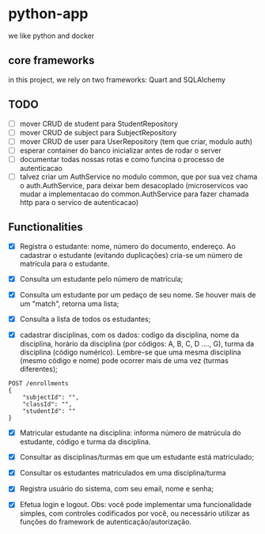# python-app
we like python and docker

## core frameworks

in this project, we rely on two frameworks: Quart and SQLAlchemy

## TODO

- [ ] mover CRUD de student para StudentRepository
- [ ] mover CRUD de subject para SubjectRepository
- [ ] mover CRUD de user para UserRepository (tem que criar, modulo auth)
- [ ] esperar container do banco inicializar antes de rodar o server
- [ ] documentar todas nossas rotas e como funcina o processo de autenticacao
- [ ] talvez criar um AuthService no modulo common, que por sua vez chama o auth.AuthService, para deixar bem desacoplado (microservicos vao mudar a implementacao do common.AuthService para fazer chamada http para o servico de autenticacao)

## Functionalities

- [x] Registra o estudante: nome, número do documento, endereço. Ao 
cadastrar o estudante (evitando duplicações) cria-se um número de 
matrícula para o estudante. 

- [x] Consulta um estudante pelo número de matrícula;
- [x] Consulta um estudante por um pedaço de seu nome. Se houver mais
de um "match", retorna uma lista;

- [x] Consulta a lista de todos os estudantes;

- [x] cadastrar disciplinas, com os dados: codigo da disciplina, nome da 
disciplina, horário da disciplina (por códigos: A, B, C, D ...., G), turma 
da disciplina (código numérico). Lembre-se que uma mesma 
disciplina (mesmo código e nome) pode ocorrer mais de uma vez
(turmas diferentes);

```
POST /enrollments
{
    "subjectId": "",
    "classId": "",
    "studentId": ""
}
```

- [x] Matricular estudante na disciplina: informa número de matrúcula do 
estudante, código e turma da disciplina.

- [x] Consultar as disciplinas/turmas em que um estudante está 
matriculado;

- [x] Consultar os estudantes matriculados em uma disciplina/turma

- [x] Registra usuário do sistema, com seu email, nome e senha;

- [x] Efetua login e logout. Obs: você pode implementar uma funcionalidade simples, com controles codificados por você, ou necessário utilizar as funções do framework de autenticação/autorização.
